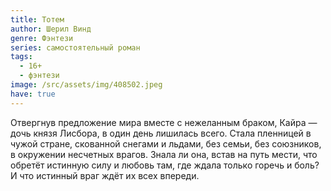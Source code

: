 ```yaml
---
title: Тотем
author: Шерил Винд
genre: Фэнтези
series: самостоятельный роман
tags:
  - 16+
  - фэнтези
image: /src/assets/img/408502.jpeg
have: true
---
```

Отвергнув предложение мира вместе с нежеланным браком, Кайра — дочь князя Лисбора, в один день лишилась всего. Стала пленницей в чужой стране, скованной снегами и льдами, без семьи, без союзников, в окружении несчетных врагов. Знала ли она, встав на путь мести, что обретёт истинную силу и любовь там, где ждала только горечь и боль? И что истинный враг ждёт их всех впереди.
